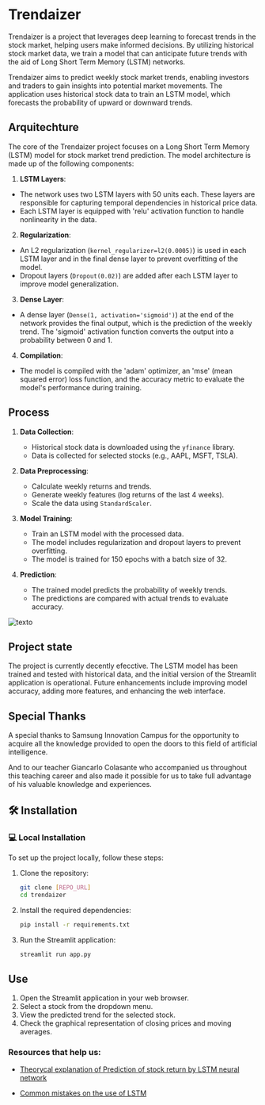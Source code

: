 
# Trendaizer

Trendaizer is a project that leverages deep learning to forecast trends in the stock market, helping users make informed decisions. By utilizing historical stock market data, we train a model that can anticipate future trends with the aid of Long Short Term Memory (LSTM) networks.


Trendaizer aims to predict weekly stock market trends, enabling investors and traders to gain insights into potential market movements. The application uses historical stock data to train an LSTM model, which forecasts the probability of upward or downward trends.

## Arquitechture 

The core of the Trendaizer project focuses on a Long Short Term Memory (LSTM) model for stock market trend prediction. The model architecture is made up of the following components:

1. **LSTM Layers**:
 - The network uses two LSTM layers with 50 units each. These layers are responsible for capturing temporal dependencies in historical price data.
 - Each LSTM layer is equipped with 'relu' activation function to handle nonlinearity in the data.

2. **Regularization**:
 - An L2 regularization (`kernel_regularizer=l2(0.0005)`) is used in each LSTM layer and in the final dense layer to prevent overfitting of the model.
 - Dropout layers (`Dropout(0.02)`) are added after each LSTM layer to improve model generalization.

3. **Dense Layer**:
 - A dense layer (`Dense(1, activation='sigmoid')`) at the end of the network provides the final output, which is the prediction of the weekly trend. The 'sigmoid' activation function converts the output into a probability between 0 and 1.

4. **Compilation**:
 - The model is compiled with the 'adam' optimizer, an 'mse' (mean squared error) loss function, and the accuracy metric to evaluate the model's performance during training.

## Process 

1. **Data Collection**: 
   - Historical stock data is downloaded using the `yfinance` library.
   - Data is collected for selected stocks (e.g., AAPL, MSFT, TSLA).

2. **Data Preprocessing**:
   - Calculate weekly returns and trends.
   - Generate weekly features (log returns of the last 4 weeks).
   - Scale the data using `StandardScaler`.

3. **Model Training**:
   - Train an LSTM model with the processed data.
   - The model includes regularization and dropout layers to prevent overfitting.
   - The model is trained for 150 epochs with a batch size of 32.

4. **Prediction**:
   - The trained model predicts the probability of weekly trends.
   - The predictions are compared with actual trends to evaluate accuracy.

![texto](https://cdn.discordapp.com/attachments/699128484097818684/1261090905956290721/Screenshot_2024-07-04_212821.png?ex=6691b1ed&is=6690606d&hm=053aa3db8dd0b3d2b1124bf3729c81aa6d9b4d065a91781b5ab0fff860cc4ce6&)

## Project state 

The project is currently decently efecctive. The LSTM model has been trained and tested with historical data, and the initial version of the Streamlit application is operational. Future enhancements include improving model accuracy, adding more features, and enhancing the web interface.

## Special Thanks 

A special thanks to Samsung Innovation Campus for the opportunity to acquire all the knowledge provided to open the doors to this field of artificial intelligence.

And to our teacher Giancarlo Colasante who accompanied us throughout this teaching career and also made it possible for us to take full advantage of his valuable knowledge and experiences.

## 🛠️ Installation 

### 💻 Local Installation

To set up the project locally, follow these steps:

1. Clone the repository:
    ```bash
    git clone [REPO_URL] 
    cd trendaizer
    ```

2. Install the required dependencies:
    ```bash
    pip install -r requirements.txt
    ```

3. Run the Streamlit application:
    ```bash
    streamlit run app.py
    ```

## Use 

1. Open the Streamlit application in your web browser.
2. Select a stock from the dropdown menu.
3. View the predicted trend for the selected stock.
4. Check the graphical representation of closing prices and moving averages.

### Resources that help us:

- [Theorycal explanation of Prediction of stock return by LSTM neural network](https://www.tandfonline.com/doi/full/10.1080/08839514.2022.2151159)

- [Common mistakes on the use of LSTM](https://www.youtube.com/watch?v=Vfx1L2jh2Ng)

